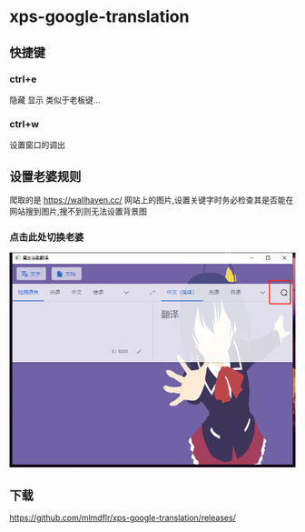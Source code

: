 # xps-google-translation

## 快捷键



### ctrl+e

隐藏 显示 类似于老板键...


### ctrl+w

设置窗口的调出

## 设置老婆规则

爬取的是  https://wallhaven.cc/  网站上的图片,设置关键字时务必检查其是否能在网站搜到图片,搜不到则无法设置背景图

### 点击此处切换老婆

![image-20211026145051247](README.assets/image-20211026145051247.png)


## 下载

https://github.com/mlmdflr/xps-google-translation/releases/
